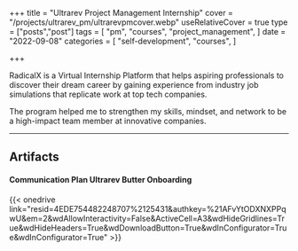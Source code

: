 +++
title = "Ultrarev Project Management Internship"
cover = "/projects/ultrarev_pm/ultrarevpmcover.webp"
useRelativeCover = true
type = ["posts","post"]
tags = [
    "pm",
    "courses",
    "project_management",
]
date = "2022-09-08"
categories = [
    "self-development",
    "courses",
]

+++

RadicalX is a Virtual Internship Platform that helps aspiring professionals to discover their dream career by gaining experience from industry job simulations that replicate work at top tech companies.

The program helped me to strengthen my skills, mindset, and network to be a high-impact team member at innovative companies. 

------------------------
## Artifacts
#### Communication Plan Ultrarev Butter Onboarding
 {{< onedrive link="resid=4EDE754482248707%2125431&authkey=%21AFvYtODXNXPPqwU&em=2&wdAllowInteractivity=False&ActiveCell=A3&wdHideGridlines=True&wdHideHeaders=True&wdDownloadButton=True&wdInConfigurator=True&wdInConfigurator=True" >}}
